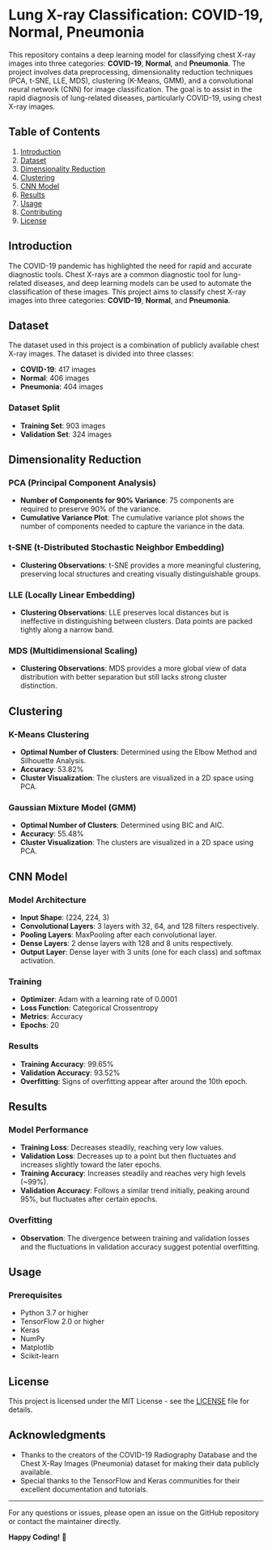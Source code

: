 # Lung X-ray Classification: COVID-19, Normal, Pneumonia

This repository contains a deep learning model for classifying chest X-ray images into three categories: **COVID-19**, **Normal**, and **Pneumonia**. The project involves data preprocessing, dimensionality reduction techniques (PCA, t-SNE, LLE, MDS), clustering (K-Means, GMM), and a convolutional neural network (CNN) for image classification. The goal is to assist in the rapid diagnosis of lung-related diseases, particularly COVID-19, using chest X-ray images.

## Table of Contents
1. [Introduction](#introduction)
2. [Dataset](#dataset)
3. [Dimensionality Reduction](#dimensionality-reduction)
4. [Clustering](#clustering)
5. [CNN Model](#cnn-model)
6. [Results](#results)
7. [Usage](#usage)
8. [Contributing](#contributing)
9. [License](#license)

## Introduction

The COVID-19 pandemic has highlighted the need for rapid and accurate diagnostic tools. Chest X-rays are a common diagnostic tool for lung-related diseases, and deep learning models can be used to automate the classification of these images. This project aims to classify chest X-ray images into three categories: **COVID-19**, **Normal**, and **Pneumonia**.

## Dataset

The dataset used in this project is a combination of publicly available chest X-ray images. The dataset is divided into three classes:

- **COVID-19**: 417 images
- **Normal**: 406 images
- **Pneumonia**: 404 images

### Dataset Split
- **Training Set**: 903 images
- **Validation Set**: 324 images

## Dimensionality Reduction

### PCA (Principal Component Analysis)
- **Number of Components for 90% Variance**: 75 components are required to preserve 90% of the variance.
- **Cumulative Variance Plot**: The cumulative variance plot shows the number of components needed to capture the variance in the data.

### t-SNE (t-Distributed Stochastic Neighbor Embedding)
- **Clustering Observations**: t-SNE provides a more meaningful clustering, preserving local structures and creating visually distinguishable groups.

### LLE (Locally Linear Embedding)
- **Clustering Observations**: LLE preserves local distances but is ineffective in distinguishing between clusters. Data points are packed tightly along a narrow band.

### MDS (Multidimensional Scaling)
- **Clustering Observations**: MDS provides a more global view of data distribution with better separation but still lacks strong cluster distinction.

## Clustering

### K-Means Clustering
- **Optimal Number of Clusters**: Determined using the Elbow Method and Silhouette Analysis.
- **Accuracy**: 53.82%
- **Cluster Visualization**: The clusters are visualized in a 2D space using PCA.

### Gaussian Mixture Model (GMM)
- **Optimal Number of Clusters**: Determined using BIC and AIC.
- **Accuracy**: 55.48%
- **Cluster Visualization**: The clusters are visualized in a 2D space using PCA.

## CNN Model

### Model Architecture
- **Input Shape**: (224, 224, 3)
- **Convolutional Layers**: 3 layers with 32, 64, and 128 filters respectively.
- **Pooling Layers**: MaxPooling after each convolutional layer.
- **Dense Layers**: 2 dense layers with 128 and 8 units respectively.
- **Output Layer**: Dense layer with 3 units (one for each class) and softmax activation.

### Training
- **Optimizer**: Adam with a learning rate of 0.0001
- **Loss Function**: Categorical Crossentropy
- **Metrics**: Accuracy
- **Epochs**: 20

### Results
- **Training Accuracy**: 99.65%
- **Validation Accuracy**: 93.52%
- **Overfitting**: Signs of overfitting appear after around the 10th epoch.

## Results

### Model Performance
- **Training Loss**: Decreases steadily, reaching very low values.
- **Validation Loss**: Decreases up to a point but then fluctuates and increases slightly toward the later epochs.
- **Training Accuracy**: Increases steadily and reaches very high levels (~99%).
- **Validation Accuracy**: Follows a similar trend initially, peaking around 95%, but fluctuates after certain epochs.

### Overfitting
- **Observation**: The divergence between training and validation losses and the fluctuations in validation accuracy suggest potential overfitting.

## Usage

### Prerequisites
- Python 3.7 or higher
- TensorFlow 2.0 or higher
- Keras
- NumPy
- Matplotlib
- Scikit-learn

## License

This project is licensed under the MIT License - see the [LICENSE](LICENSE) file for details.

## Acknowledgments

- Thanks to the creators of the COVID-19 Radiography Database and the Chest X-Ray Images (Pneumonia) dataset for making their data publicly available.
- Special thanks to the TensorFlow and Keras communities for their excellent documentation and tutorials.

---

For any questions or issues, please open an issue on the GitHub repository or contact the maintainer directly.

**Happy Coding!** 🚀

